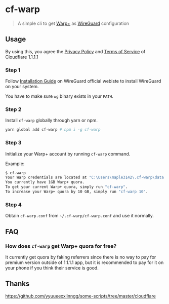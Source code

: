# cf-warp

> A simple cli to get [Warp+](https://blog.cloudflare.com/announcing-warp-plus/) as [WireGuard](https://www.wireguard.com/) configuration

## Usage

By using this, you agree the [Privacy Policy](https://www.cloudflare.com/application/privacypolicy/) and [Terms of Service](https://www.cloudflare.com/application/terms/) of Cloudflare 1.1.1.1

### Step 1

Follow [Installation Guide](https://www.wireguard.com/install/) on WireGuard official webiste to install WireGuard on your system.

You have to make sure `wg` binary exists in your `PATH`.

### Step 2

Install `cf-warp` globally through yarn or npm.

```bash
yarn global add cf-warp # npm i -g cf-warp
```

### Step 3

Initialize your Warp+ account by running `cf-warp` command.

Example:

```bash
$ cf-warp
Your Warp credentials are located at "C:\Users\maple3142\.cf-warp\data.json", and WireGuard connection file is "C:\Users\maple3142\.cf-warp\cf-warp.conf".
You currently have 1GB Warp+ quora.
To get your current Warp+ quora, simply run "cf-warp".
To increase your Warp+ quora by 10 GB, simply run "cf-warp 10".
```

### Step 4

Obtain `cf-warp.conf` from `~/.cf-warp/cf-warp.conf` and use it normally.

## FAQ

### How does `cf-warp` get Warp+ quora for free?

It currently get quora by faking referrers since there is no way to pay for premium version outside of 1.1.1.1 app, but it is recommended to pay for it on your phone if you think their service is good.

## Thanks

https://github.com/yyuueexxiinngg/some-scripts/tree/master/cloudflare
